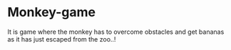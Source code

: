 # Monkey-game
It is game where the monkey has to overcome obstacles and get bananas as it has just escaped from the zoo..!
